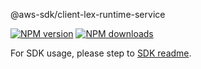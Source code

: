@aws-sdk/client-lex-runtime-service

[![NPM version](https://img.shields.io/npm/v/@aws-sdk/client-lex-runtime-service/beta.svg)](https://www.npmjs.com/package/@aws-sdk/client-lex-runtime-service)
[![NPM downloads](https://img.shields.io/npm/dm/@aws-sdk/client-lex-runtime-service.svg)](https://www.npmjs.com/package/@aws-sdk/client-lex-runtime-service)

For SDK usage, please step to [SDK readme](https://github.com/aws/aws-sdk-js-v3).
